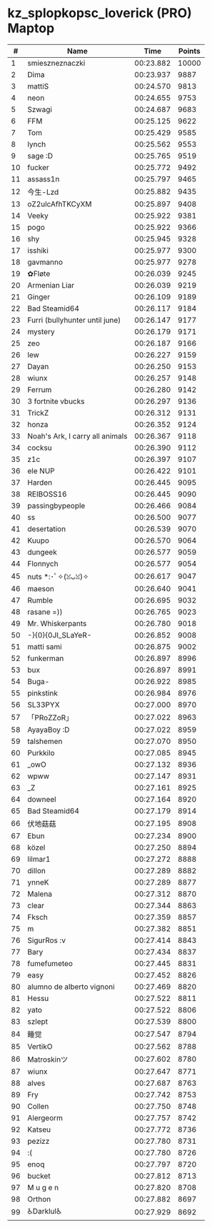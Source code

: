# kz_splopkopsc_loverick (PRO) Maptop

|  # | Name | Time | Points |
|-------------- | -------------- | -------------- | -------------- | 
| 1 | smieszneznaczki | 00:23.882 | 10000 | 
| 2 | Dima | 00:23.937 | 9887 | 
| 3 | mattiS | 00:24.570 | 9813 | 
| 4 | neon | 00:24.655 | 9753 | 
| 5 | Szwagi | 00:24.687 | 9683 | 
| 6 | FFM | 00:25.125 | 9622 | 
| 7 | Tom | 00:25.429 | 9585 | 
| 8 | lynch | 00:25.562 | 9553 | 
| 9 | sage :D | 00:25.765 | 9519 | 
| 10 | fucker | 00:25.772 | 9492 | 
| 11 | assass1n | 00:25.797 | 9465 | 
| 12 | 今生-Lzd | 00:25.882 | 9435 | 
| 13 | oZ2ulcAfhTKCyXM | 00:25.897 | 9408 | 
| 14 | Veeky | 00:25.922 | 9381 | 
| 15 | pogo | 00:25.922 | 9366 | 
| 16 | shy | 00:25.945 | 9328 | 
| 17 | isshiki | 00:25.977 | 9300 | 
| 18 | gavmanno | 00:25.977 | 9278 | 
| 19 | ✿Fløte | 00:26.039 | 9245 | 
| 20 | Armenian Liar | 00:26.039 | 9219 | 
| 21 | Ginger | 00:26.109 | 9189 | 
| 22 | Bad Steamid64 | 00:26.117 | 9184 | 
| 23 | Furri (bullyhunter until june) | 00:26.147 | 9177 | 
| 24 | mystery | 00:26.179 | 9171 | 
| 25 | zeo | 00:26.187 | 9166 | 
| 26 | lew | 00:26.227 | 9159 | 
| 27 | Dayan | 00:26.250 | 9153 | 
| 28 | wiunx | 00:26.257 | 9148 | 
| 29 | Ferrum | 00:26.280 | 9142 | 
| 30 | 3 fortnite vbucks | 00:26.297 | 9136 | 
| 31 | TrickZ | 00:26.312 | 9131 | 
| 32 | honza | 00:26.352 | 9124 | 
| 33 | Noah's Ark, I carry all animals | 00:26.367 | 9118 | 
| 34 | cocksu | 00:26.390 | 9112 | 
| 35 | z1c | 00:26.397 | 9107 | 
| 36 | ele NUP | 00:26.422 | 9101 | 
| 37 | Harden | 00:26.445 | 9095 | 
| 38 | REIBOSS16 | 00:26.445 | 9090 | 
| 39 | passingbypeople | 00:26.466 | 9084 | 
| 40 | ss | 00:26.500 | 9077 | 
| 41 | desertation | 00:26.539 | 9070 | 
| 42 | Kuupo | 00:26.570 | 9064 | 
| 43 | dungeek | 00:26.577 | 9059 | 
| 44 | Flonnych | 00:26.577 | 9054 | 
| 45 | nuts *:･ﾟ✧(ꈍᴗꈍ)✧ | 00:26.617 | 9047 | 
| 46 | maeson | 00:26.640 | 9041 | 
| 47 | Rumble | 00:26.695 | 9032 | 
| 48 | rasane =)) | 00:26.765 | 9023 | 
| 49 | Mr. Whiskerpants | 00:26.780 | 9018 | 
| 50 | -}{0}{0JI_SLaYeR- | 00:26.852 | 9008 | 
| 51 | matti sami | 00:26.875 | 9002 | 
| 52 | funkerman | 00:26.897 | 8996 | 
| 53 | bux | 00:26.897 | 8991 | 
| 54 | Buga- | 00:26.922 | 8985 | 
| 55 | pinkstink | 00:26.984 | 8976 | 
| 56 | SL33PYX | 00:27.000 | 8970 | 
| 57 | 「PRoZZoR」 | 00:27.022 | 8963 | 
| 58 | AyayaBoy :D | 00:27.022 | 8959 | 
| 59 | talshemen | 00:27.070 | 8950 | 
| 60 | Purkkilo | 00:27.085 | 8945 | 
| 61 | _owO | 00:27.132 | 8936 | 
| 62 | wpww | 00:27.147 | 8931 | 
| 63 | _Z | 00:27.161 | 8925 | 
| 64 | downeel | 00:27.164 | 8920 | 
| 65 | Bad Steamid64 | 00:27.179 | 8914 | 
| 66 | 伏地菇菇 | 00:27.195 | 8908 | 
| 67 | Ebun | 00:27.234 | 8900 | 
| 68 | közel | 00:27.250 | 8894 | 
| 69 | lilmar1 | 00:27.272 | 8888 | 
| 70 | dillon | 00:27.289 | 8882 | 
| 71 | ynneK | 00:27.289 | 8877 | 
| 72 | Malena | 00:27.312 | 8870 | 
| 73 | clear | 00:27.344 | 8863 | 
| 74 | Fksch | 00:27.359 | 8857 | 
| 75 | m | 00:27.382 | 8851 | 
| 76 | SigurRos :v | 00:27.414 | 8843 | 
| 77 | Bary | 00:27.434 | 8837 | 
| 78 | fumefumeteo | 00:27.445 | 8831 | 
| 79 | easy | 00:27.452 | 8826 | 
| 80 | alumno de alberto vignoni | 00:27.469 | 8820 | 
| 81 | Hessu | 00:27.522 | 8811 | 
| 82 | yato | 00:27.522 | 8806 | 
| 83 | szlept | 00:27.539 | 8800 | 
| 84 | 睡觉 | 00:27.547 | 8794 | 
| 85 | VertikO | 00:27.562 | 8788 | 
| 86 | Matroskinツ | 00:27.602 | 8780 | 
| 87 | wiunx | 00:27.647 | 8771 | 
| 88 | alves | 00:27.687 | 8763 | 
| 89 | Fry | 00:27.742 | 8753 | 
| 90 | Collen | 00:27.750 | 8748 | 
| 91 | Alergeorm | 00:27.757 | 8742 | 
| 92 | Katseu | 00:27.772 | 8736 | 
| 93 | pezizz | 00:27.780 | 8731 | 
| 94 | :( | 00:27.780 | 8726 | 
| 95 | enoq | 00:27.797 | 8720 | 
| 96 | bucket | 00:27.812 | 8713 | 
| 97 | M u g e n | 00:27.820 | 8708 | 
| 98 | Orthon | 00:27.882 | 8697 | 
| 99 | ♿Darklul♿ | 00:27.929 | 8692 | 

